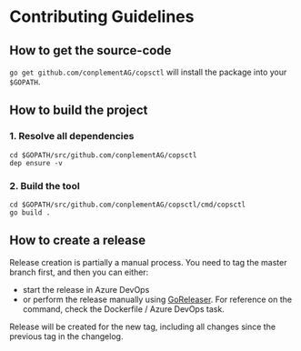 # Contributing Guidelines

## How to get the source-code

`go get github.com/conplementAG/copsctl` will install the package into your `$GOPATH`.

## How to build the project

### 1. Resolve all dependencies

```
cd $GOPATH/src/github.com/conplementAG/copsctl
dep ensure -v
```

### 2. Build the tool

```
cd $GOPATH/src/github.com/conplementAG/copsctl/cmd/copsctl
go build .
```

## How to create a release

Release creation is partially a manual process. You need to tag the master branch first, and then you can either:

- start the release in Azure DevOps
- or perform the release manually using [GoReleaser](https://goreleaser.com/). For reference on the command, check the Dockerfile / Azure DevOps task.

Release will be created for the new tag, including all changes since the previous tag in the changelog.